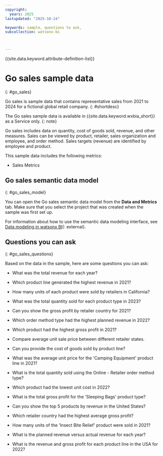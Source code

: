 ```yaml
---
copyright:
  years: 2025
lastupdated: "2025-10-24"

keywords: sample, questions to ask,
subcollection: watsonx-bi



---
```


{{site.data.keyword.attribute-definition-list}}


# Go sales sample data 
{: #go_sales}

Go sales is sample data that contains representative sales from 2021 to 2024 for a fictional global retail company. {: #shortdesc}

The Go sales sample data is available in {{site.data.keyword.wxbia_short}} as a Service only. 
{: note}

Go sales includes data on quantity, cost of goods sold, revenue, and other measures. Sales can be viewed by product, retailer, sales organization and employee, and order method. Sales targets (revenue) are identified by employee and product.

This sample data includes the following metrics: 

- Sales Metrics

## Go sales semantic data model
{: #go_sales_model}

You can open the Go sales semantic data model from the **Data and Metrics** tab. Make sure that you select the project that was created when the sample was first set up.

For information about how to use the semantic data modeling interface, see [Data modeling in watsonx BI](/docs/watsonx-bi?topic=watsonx-bi-advanced_mode_model_data){: external}.

## Questions you can ask
{: #go_sales_questions}

Based on the data in the sample, here are some questions you can ask:

- What was the total revenue for each year?

- Which product line generated the highest revenue in 2021?

- How many units of each product were sold by retailers in California?

- What was the total quantity sold for each product type in 2023?

- Can you show the gross profit by retailer country for 2021?

- Which order method type had the highest planned revenue in 2022?

- Which product had the highest gross profit in 2021?

- Compare average unit sale price between different retailer states.

- Can you provide the cost of goods sold by product line?

- What was the average unit price for the 'Camping Equipment' product line in 2021?

- What is the total quantity sold using the Online - Retailer order method type?

- Which product had the lowest unit cost in 2022?

- What is the total gross profit for the 'Sleeping Bags' product type?

- Can you show the top 5 products by revenue in the United States?

- Which retailer country had the highest average gross profit?

- How many units of the 'Insect Bite Relief' product were sold in 2021?

- What is the planned revenue versus actual revenue for each year?

- What is the revenue and gross profit for each product line in the USA for 2022? 
